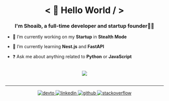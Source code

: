 # <div align="center">< 👋 Hello World / ></div>  
  

### <div align="center">I'm Shoaib, a full-time developer and startup founder👨‍💻 </div>  
  

- 🔭 I’m currently working on my **Startup** in **Stealth Mode**  
  

- 🌱 I’m currently learning **Nest.js** and **FastAPI**  
  

- ❓ Ask me about anything related to **Python** or **JavaScript**  
  

<br/>  


<div align="center"><img src="https://github-readme-stats.vercel.app/api?username=shoaib30&show_icons=true&hide_border=true&count_private=true&show_icons=true&theme=tokyonight&include_all_commits=true" align="center" /></div>
<br />
  
---
  
<div align="center">
<a href="https://dev.to/shoaib30" target="_blank">
<img src=https://img.shields.io/badge/dev.to-%2308090A.svg?&style=for-the-badge&logo=dev.to&logoColor=white alt=devto style="margin-bottom: 5px;" />
</a>
<a href="https://linkedin.com/in/shoaib30" target="_blank">
<img src=https://img.shields.io/badge/linkedin-%231E77B5.svg?&style=for-the-badge&logo=linkedin&logoColor=white alt=linkedin style="margin-bottom: 5px;" />
</a>
<a href="https://github.com/shoaib30" target="_blank">
<img src=https://img.shields.io/badge/github-%2324292e.svg?&style=for-the-badge&logo=github&logoColor=white alt=github style="margin-bottom: 5px;" />
</a>
<a href="https://stackoverflow.com/users/5236575" target="_blank">
<img src=https://img.shields.io/badge/stackoverflow-%23F28032.svg?&style=for-the-badge&logo=stackoverflow&logoColor=white alt=stackoverflow style="margin-bottom: 5px;" />
</a>  
</div>  
  

<br/>  
